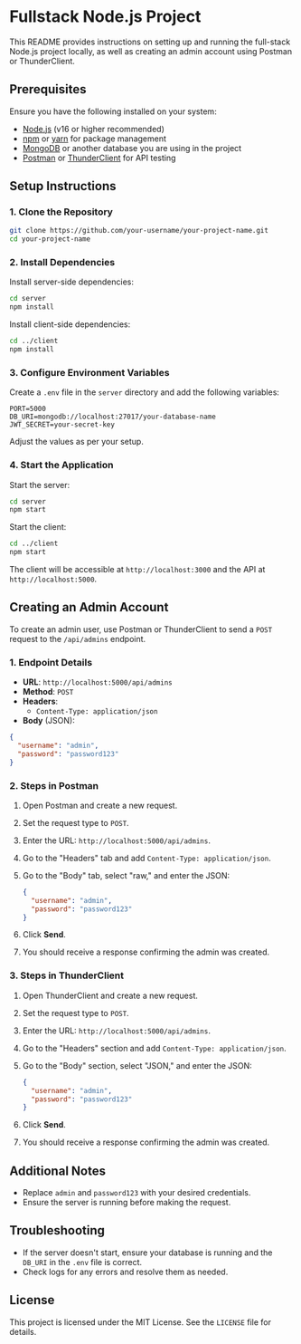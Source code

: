# Fullstack Node.js Project

This README provides instructions on setting up and running the full-stack Node.js project locally, as well as creating an admin account using Postman or ThunderClient.

## Prerequisites

Ensure you have the following installed on your system:

- [Node.js](https://nodejs.org/) (v16 or higher recommended)
- [npm](https://www.npmjs.com/) or [yarn](https://yarnpkg.com/) for package management
- [MongoDB](https://www.mongodb.com/) or another database you are using in the project
- [Postman](https://www.postman.com/) or [ThunderClient](https://www.thunderclient.com/) for API testing

## Setup Instructions

### 1. Clone the Repository

```bash
git clone https://github.com/your-username/your-project-name.git
cd your-project-name
```

### 2. Install Dependencies

Install server-side dependencies:

```bash
cd server
npm install
```

Install client-side dependencies:

```bash
cd ../client
npm install
```

### 3. Configure Environment Variables

Create a `.env` file in the `server` directory and add the following variables:

```
PORT=5000
DB_URI=mongodb://localhost:27017/your-database-name
JWT_SECRET=your-secret-key
```

Adjust the values as per your setup.

### 4. Start the Application

Start the server:

```bash
cd server
npm start
```

Start the client:

```bash
cd ../client
npm start
```

The client will be accessible at `http://localhost:3000` and the API at `http://localhost:5000`.

## Creating an Admin Account

To create an admin user, use Postman or ThunderClient to send a `POST` request to the `/api/admins` endpoint.

### 1. Endpoint Details

- **URL**: `http://localhost:5000/api/admins`
- **Method**: `POST`
- **Headers**:
  - `Content-Type: application/json`
- **Body** (JSON):

```json
{
  "username": "admin",
  "password": "password123"
}
```

### 2. Steps in Postman

1. Open Postman and create a new request.
2. Set the request type to `POST`.
3. Enter the URL: `http://localhost:5000/api/admins`.
4. Go to the "Headers" tab and add `Content-Type: application/json`.
5. Go to the "Body" tab, select "raw," and enter the JSON:

   ```json
   {
     "username": "admin",
     "password": "password123"
   }
   ```

6. Click **Send**.
7. You should receive a response confirming the admin was created.

### 3. Steps in ThunderClient

1. Open ThunderClient and create a new request.
2. Set the request type to `POST`.
3. Enter the URL: `http://localhost:5000/api/admins`.
4. Go to the "Headers" section and add `Content-Type: application/json`.
5. Go to the "Body" section, select "JSON," and enter the JSON:

   ```json
   {
     "username": "admin",
     "password": "password123"
   }
   ```

6. Click **Send**.
7. You should receive a response confirming the admin was created.

## Additional Notes

- Replace `admin` and `password123` with your desired credentials.
- Ensure the server is running before making the request.

## Troubleshooting

- If the server doesn't start, ensure your database is running and the `DB_URI` in the `.env` file is correct.
- Check logs for any errors and resolve them as needed.

## License

This project is licensed under the MIT License. See the `LICENSE` file for details.

